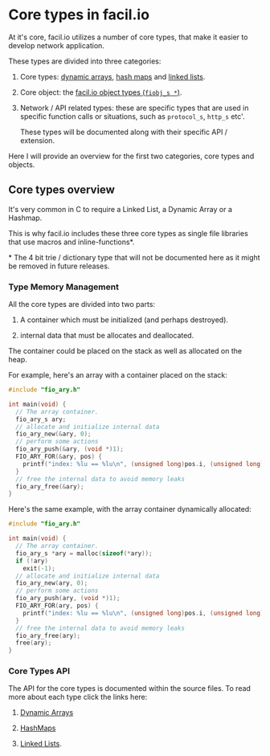 # Core types in facil.io 

At it's core, facil.io utilizes a number of core types, that make it easier to develop network application.

These types are divided into three categories:

1. Core types: [dynamic arrays](fio_ary.md), [hash maps](fio_hashmap.md) and [linked lists](fio_list.md).

1. Core object: the [facil.io object types (`fiobj_s *`)](fiobj.md).

1. Network / API related types: these are specific types that are used in specific function calls or situations, such as `protocol_s`, `http_s` etc'.

    These types will be documented along with their specific API / extension. 

Here I will provide an overview for the first two categories, core types and objects.

## Core types overview

It's very common in C to require a Linked List, a Dynamic Array or a Hashmap.

This is why facil.io includes these three core types as single file libraries that use macros and inline-functions\*.

\* The 4 bit trie / dictionary type that will not be documented here as it might be removed in future releases.

### Type Memory Management

All the core types are divided into two parts:

1. A container which must be initialized (and perhaps destroyed).

1. internal data that must be allocates and deallocated.

The container could be placed on the stack as well as allocated on the heap.

For example, here's an array with a container placed on the stack:

```c
#include "fio_ary.h"

int main(void) {
  // The array container.
  fio_ary_s ary;
  // allocate and initialize internal data
  fio_ary_new(&ary, 0);
  // perform some actions
  fio_ary_push(&ary, (void *)1);
  FIO_ARY_FOR(&ary, pos) {
    printf("index: %lu == %lu\n", (unsigned long)pos.i, (unsigned long)pos.obj);
  }
  // free the internal data to avoid memory leaks
  fio_ary_free(&ary);
}
```

Here's the same example, with the array container dynamically allocated:

```c
#include "fio_ary.h"

int main(void) {
  // The array container.
  fio_ary_s *ary = malloc(sizeof(*ary));
  if (!ary)
    exit(-1);
  // allocate and initialize internal data
  fio_ary_new(ary, 0);
  // perform some actions
  fio_ary_push(ary, (void *)1);
  FIO_ARY_FOR(ary, pos) {
    printf("index: %lu == %lu\n", (unsigned long)pos.i, (unsigned long)pos.obj);
  }
  // free the internal data to avoid memory leaks
  fio_ary_free(ary);
  free(ary);
}
```
### Core Types API

The API for the core types is documented within the source files. To read more about each type click the links here:

1. [Dynamic Arrays](fio_ary.md)

1. [HashMaps](fio_hashmap.md)

1. [Linked Lists](fio_list.md).


